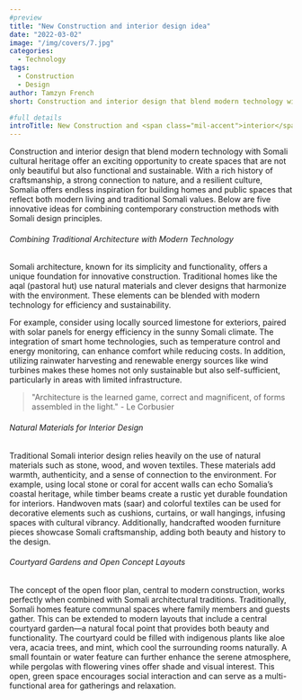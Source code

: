 ```yaml
---
#preview
title: "New Construction and interior design idea"
date: "2022-03-02"
image: "/img/covers/7.jpg"
categories:
  - Technology
tags:
  - Construction
  - Design
author: Tamzyn French
short: Construction and interior design that blend modern technology with Somali cultural heritage offer an exciting opportunity.

#full details
introTitle: New Construction and <span class="mil-accent">interior</span> design idea
---
```


Construction and interior design that blend modern technology with Somali cultural heritage offer an exciting opportunity to create spaces that are not only beautiful but also functional and sustainable. With a rich history of craftsmanship, a strong connection to nature, and a resilient culture, Somalia offers endless inspiration for building homes and public spaces that reflect both modern living and traditional Somali values. Below are five innovative ideas for combining contemporary construction methods with Somali design principles.

###### Combining Traditional Architecture with Modern Technology

Somali architecture, known for its simplicity and functionality, offers a unique foundation for innovative construction. Traditional homes like the aqal (pastoral hut) use natural materials and clever designs that harmonize with the environment. These elements can be blended with modern technology for efficiency and sustainability.

For example, consider using locally sourced limestone for exteriors, paired with solar panels for energy efficiency in the sunny Somali climate. The integration of smart home technologies, such as temperature control and energy monitoring, can enhance comfort while reducing costs. In addition, utilizing rainwater harvesting and renewable energy sources like wind turbines makes these homes not only sustainable but also self-sufficient, particularly in areas with limited infrastructure.

> "Architecture is the learned game, correct and magnificent, of forms assembled in the light." - Le Corbusier

###### Natural Materials for Interior Design

Traditional Somali interior design relies heavily on the use of natural materials such as stone, wood, and woven textiles. These materials add warmth, authenticity, and a sense of connection to the environment. For example, using local stone or coral for accent walls can echo Somalia’s coastal heritage, while timber beams create a rustic yet durable foundation for interiors.
Handwoven mats (saar) and colorful textiles can be used for decorative elements such as cushions, curtains, or wall hangings, infusing spaces with cultural vibrancy. Additionally, handcrafted wooden furniture pieces showcase Somali craftsmanship, adding both beauty and history to the design.

###### Courtyard Gardens and Open Concept Layouts

The concept of the open floor plan, central to modern construction, works perfectly when combined with Somali architectural traditions. Traditionally, Somali homes feature communal spaces where family members and guests gather. This can be extended to modern layouts that include a central courtyard garden—a natural focal point that provides both beauty and functionality.
The courtyard could be filled with indigenous plants like aloe vera, acacia trees, and mint, which cool the surrounding rooms naturally. A small fountain or water feature can further enhance the serene atmosphere, while pergolas with flowering vines offer shade and visual interest. This open, green space encourages social interaction and can serve as a multi-functional area for gatherings and relaxation.
